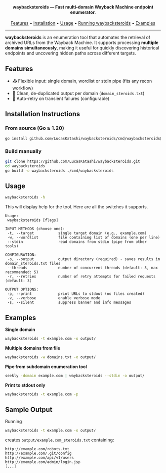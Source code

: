 <h4 align="center"><b>waybacksteroids</b> — Fast multi-domain Wayback Machine endpoint enumerator.</h4>

<p align="center">
  <a href="#features">Features</a> •
  <a href="#installation-instructions">Installation</a> •
  <a href="#usage">Usage</a> •
  <a href="#running-waybacksteroids">Running waybacksteroids</a> •
  <a href="#examples">Examples</a>
</p>

---

**waybacksteroids** is an enumeration tool that automates the retrieval of archived URLs from the Wayback Machine. It supports processing **multiple domains simultaneously**, making it useful for quickly discovering historical endpoints and uncovering hidden paths across different targets.

## Features
- 📤 Flexible input: single domain, wordlist or stdin pipe (fits any recon workflow)  
- 🎯 Clean, de-duplicated output per domain (`domain_steroids.txt`)  
- 🔁 Auto-retry on transient failures (configurable)  

## Installation Instructions

### From source (Go ≥ 1.20)
```sh
go install github.com/LucasKatashi/waybacksteroids/cmd/waybacksteroids@latest
```

### Build manually
```sh
git clone https://github.com/LucasKatashi/waybacksteroids.git
cd waybacksteroids
go build -o waybacksteroids ./cmd/waybacksteroids
```

## Usage
```sh
waybacksteroids -h
```

This will display help for the tool. Here are all the switches it supports.
```console
Usage:
 waybacksteroids [flags]

INPUT METHODS (choose one):
 -t, --target           single target domain (e.g., example.com)
 -w, --wordlist         file containing list of domains (one per line)
 --stdin                read domains from stdin (pipe from other tools)

CONFIGURATION:
 -o, --output           output directory (required) - saves results in domain_steroids.txt files
 --threads              number of concurrent threads (default: 3, max recommended: 5)
 -r, --retries          number of retry attempts for failed requests (default: 3)

OUTPUT OPTIONS:
 -p, --print            print URLs to stdout (no files created)
 -v, --verbose          enable verbose mode
 -s, --silent           suppress banner and info messages
```

## Examples

**Single domain**  
```sh
waybacksteroids -t example.com -o output/
```

**Multiple domains from file**  
```sh
waybacksteroids -w domains.txt -o output/
```

**Pipe from subdomain enumeration tool**  
```sh
seekly -domain example.com | waybacksteroids --stdin -o output/
```

**Print to stdout only**  
```sh
waybacksteroids -t example.com -p
```

## Sample Output
Running  
```sh
waybacksteroids -t example.com -o output/
```
creates `output/example.com_steroids.txt` containing:
```
http://example.com/robots.txt
http://example.com/.git/config
http://example.com/api/v1/users
http://example.com/admin/login.jsp
[...]
```
